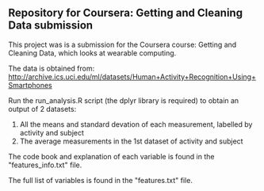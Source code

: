 ## Repository for Coursera: Getting and Cleaning Data submission

This project was is a submission for the Coursera course: Getting and Cleaning Data, which looks at wearable computing.

The data is obtained from: http://archive.ics.uci.edu/ml/datasets/Human+Activity+Recognition+Using+Smartphones

Run the run_analysis.R script (the dplyr library is required) to obtain an output of 2 datasets:
  1) All the means and standard devation of each measurement, labelled by activity and subject
  2) The average measurements in the 1st dataset of activity and subject
  
The code book and explanation of each variable is found in the "features_info.txt" file.

The full list of variables is found in the "features.txt" file.
